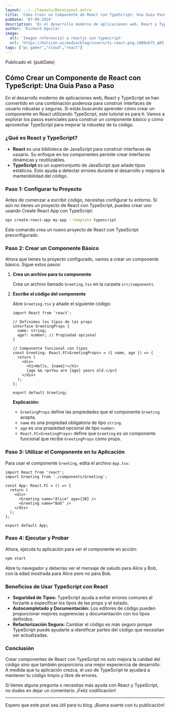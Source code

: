 ```yaml
---
layout: ../../layouts/BaseLayout.astro
title: 'Cómo Crear un Componente de React con TypeScript: Una Guía Paso a Paso.'
pubDate: '07-09-2024'
description: 'En el desarrollo moderno de aplicaciones web, React y TypeScript se han convertido en una combinación poderosa para construir interfaces de usuario robustas y seguras. Si estás buscando aprender cómo crear un componente en React utilizando TypeScript, este tutorial es para ti. Vamos a explorar los pasos esenciales para construir un componente básico y cómo aprovechar TypeScript para mejorar la robustez de tu código.'
author: 'Richard Aguilar'
image:
  alt: 'Imagen referencial a reactjs con typescript'
  url: 'https://helicon.ai/media/blog/covers/ts-react.png.1080x675_q85_crop.png'
tags: ["pc gamer","cloud","react"]
---
```


Publicado el: {pubDate}

## Cómo Crear un Componente de React con TypeScript: Una Guía Paso a Paso

En el desarrollo moderno de aplicaciones web, React y TypeScript se han convertido en una combinación poderosa para construir interfaces de usuario robustas y seguras. Si estás buscando aprender cómo crear un componente en React utilizando TypeScript, este tutorial es para ti. Vamos a explorar los pasos esenciales para construir un componente básico y cómo aprovechar TypeScript para mejorar la robustez de tu código.

### ¿Qué es React y TypeScript?

- **React** es una biblioteca de JavaScript para construir interfaces de usuario. Su enfoque en los componentes permite crear interfaces dinámicas y reutilizables.
- **TypeScript** es un superconjunto de JavaScript que añade tipos estáticos. Esto ayuda a detectar errores durante el desarrollo y mejora la mantenibilidad del código.

### Paso 1: Configurar tu Proyecto

Antes de comenzar a escribir código, necesitas configurar tu entorno. Si aún no tienes un proyecto de React con TypeScript, puedes crear uno usando Create React App con TypeScript:

```bash
npx create-react-app my-app --template typescript
```

Este comando crea un nuevo proyecto de React con TypeScript preconfigurado.

### Paso 2: Crear un Componente Básico

Ahora que tienes tu proyecto configurado, vamos a crear un componente básico. Sigue estos pasos:

1. **Crea un archivo para tu componente**

   Crea un archivo llamado `Greeting.tsx` en la carpeta `src/components`.

2. **Escribe el código del componente**

   Abre `Greeting.tsx` y añade el siguiente código:

   ```tsx
   import React from 'react';

   // Definimos los tipos de las props
   interface GreetingProps {
     name: string;
     age?: number; // Propiedad opcional
   }

   // Componente funcional con tipos
   const Greeting: React.FC<GreetingProps> = ({ name, age }) => {
     return (
       <div>
         <h1>Hello, {name}!</h1>
         {age && <p>You are {age} years old.</p>}
       </div>
     );
   };

   export default Greeting;
   ```

   **Explicación:**
   - `GreetingProps` define las propiedades que el componente `Greeting` acepta.
   - `name` es una propiedad obligatoria de tipo `string`.
   - `age` es una propiedad opcional de tipo `number`.
   - `React.FC<GreetingProps>` define que `Greeting` es un componente funcional que recibe `GreetingProps` como props.

### Paso 3: Utilizar el Componente en tu Aplicación

Para usar el componente `Greeting`, edita el archivo `App.tsx`:

```tsx
import React from 'react';
import Greeting from './components/Greeting';

const App: React.FC = () => {
  return (
    <div>
      <Greeting name="Alice" age={30} />
      <Greeting name="Bob" />
    </div>
  );
};

export default App;
```

### Paso 4: Ejecutar y Probar

Ahora, ejecuta tu aplicación para ver el componente en acción:

```bash
npm start
```

Abre tu navegador y deberías ver el mensaje de saludo para Alice y Bob, con la edad mostrada para Alice pero no para Bob.

### Beneficios de Usar TypeScript con React

- **Seguridad de Tipos:** TypeScript ayuda a evitar errores comunes al forzarte a especificar los tipos de las props y el estado.
- **Autocompletado y Documentación:** Los editores de código pueden proporcionar mejores sugerencias y documentación con los tipos definidos.
- **Refactorización Segura:** Cambiar el código es más seguro porque TypeScript puede ayudarte a identificar partes del código que necesitan ser actualizadas.

### Conclusión

Crear componentes de React con TypeScript no solo mejora la calidad del código sino que también proporciona una mejor experiencia de desarrollo. A medida que tu aplicación crezca, el uso de TypeScript te ayudará a mantener tu código limpio y libre de errores.

Si tienes alguna pregunta o necesitas más ayuda con React y TypeScript, no dudes en dejar un comentario. ¡Feliz codificación!

---

Espero que este post sea útil para tu blog. ¡Buena suerte con tu publicación!

